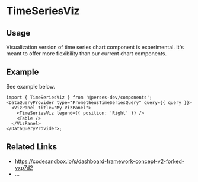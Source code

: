 # TimeSeriesViz

## Usage

Visualization version of time series chart component is experimental. It's meant to offer more flexibility than our current chart components.

## Example

See example below.

```tsx
import { TimeSeriesViz } from '@perses-dev/components';
<DataQueryProvider type="PrometheusTimeSeriesQuery" query={{ query }}>
  <VizPanel title="My VizPanel">
    <TimeSeriesViz legend={{ position: 'Right' }} />
    <Table />
  </VizPanel>
</DataQueryProvider>;
```

## Related Links

- https://codesandbox.io/s/dashboard-framework-concept-v2-forked-vxp7d2
- ...
